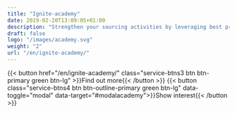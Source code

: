 ```yaml
---
title: "Ignite-academy"
date: 2019-02-20T13:09:05+01:00
description: "Strengthen your sourcing activities by leveraging best practice templates, online videos and more"
draft: false
logo: "/images/academy.svg"
weight: "2"
url: "/en/ignite-academy/"
---
```


{{< button href="/en/ignite-academy/" class="service-btns3 btn btn-primary green btn-lg" >}}Find out more{{< /button >}}
{{< button class="service-btns4 btn btn-outline-primary green btn-lg" data-toggle="modal" data-target="#modalacademy">}}Show interest{{< /button >}}